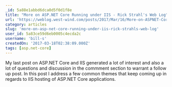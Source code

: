 ```yaml
---
_id: 5a88e1abbd6dca0d5f0d1f8e
title: "More on ASP.NET Core Running under IIS - Rick Strahl's Web Log"
url: 'https://weblog.west-wind.com/posts/2017/Mar/16/More-on-ASPNET-Core-Running-under-IIS'
category: articles
slug: 'more-on-asp-net-core-running-under-iis-rick-strahls-web-log'
user_id: 5a83ce59d6eb0005c4ecda2c
username: 'bill-s'
createdOn: '2017-03-18T02:38:09.000Z'
tags: [asp.net-core]
---
```


My last post on ASP.NET Core and IIS generated a lot of interest and also a lot of questions and discussion in the commment section to warrant a follow up post. In this post I address a few common themes that keep coming up in regards to IIS hosting of ASP.NET Core applications.
